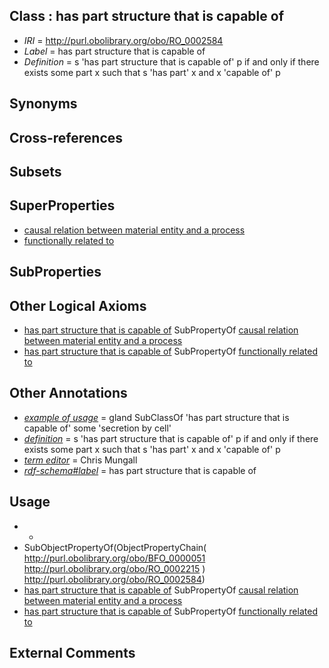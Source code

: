 
## Class : has part structure that is capable of

 * *IRI* = http://purl.obolibrary.org/obo/RO_0002584
 * *Label* = has part structure that is capable of
 * *Definition* = s 'has part structure that is capable of' p if and only if there exists some part x such that s 'has part' x and x 'capable of' p

## Synonyms


## Cross-references


## Subsets


## SuperProperties

 * [causal relation between material entity and a process](../../RO/95/RO_0002595.md)
 * [functionally related to](../../RO/28/RO_0002328.md)

## SubProperties


## Other Logical Axioms

 * [has part structure that is capable of](../../RO/84/RO_0002584.md) SubPropertyOf [causal relation between material entity and a process](../../RO/95/RO_0002595.md)
 * [has part structure that is capable of](../../RO/84/RO_0002584.md) SubPropertyOf [functionally related to](../../RO/28/RO_0002328.md)

## Other Annotations

 * *[example of usage](../../IAO/12/IAO_0000112.md)* = gland SubClassOf 'has part structure that is capable of' some 'secretion by cell'
 * *[definition](../../IAO/15/IAO_0000115.md)* = s 'has part structure that is capable of' p if and only if there exists some part x such that s 'has part' x and x 'capable of' p
 * *[term editor](../../IAO/17/IAO_0000117.md)* = Chris Mungall
 * *[rdf-schema#label](../../el/rdf-schema#label.md)* = has part structure that is capable of

## Usage

 * -
 * SubObjectPropertyOf(ObjectPropertyChain( <http://purl.obolibrary.org/obo/BFO_0000051> <http://purl.obolibrary.org/obo/RO_0002215> ) <http://purl.obolibrary.org/obo/RO_0002584>)
 * [has part structure that is capable of](../../RO/84/RO_0002584.md) SubPropertyOf [causal relation between material entity and a process](../../RO/95/RO_0002595.md)
 * [has part structure that is capable of](../../RO/84/RO_0002584.md) SubPropertyOf [functionally related to](../../RO/28/RO_0002328.md)

## External Comments

